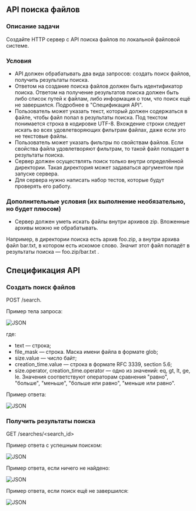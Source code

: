 ## API поиска файлов

### Описание задачи
Создайте HTTP сервер с API поиска файлов по локальной файловой системе.

### Условия
- API должен обрабатывать два вида запросов: создать поиск файлов, получить результаты поиска.
- Ответом на создание поиска файлов должен быть идентификатор поиска. Ответом на получение результатов поиска
должен быть либо список путей к файлам, либо информация о том, что поиск ещё не завершился. Подробнее в
"Спецификация API".
- Пользователь может указать текст, который должен содержаться в файле, чтобы файл попал в результаты поиска.
Под текстом понимается строка в кодировке UTF-8. Вхождение строки следует искать во всех удовлетворяющих
фильтрам файлах, даже если это не текстовые файлы.
- Пользователь может указать фильтры по свойствам файлов. Если свойства файла удовлетворяют фильтрам, то
такой файл попадает в результаты поиска.
- Сервер должен осуществлять поиск только внутри определённой директории. Такая директория может задаваться
аргументом при запуске сервера.
- Для сервера нужно написать набор тестов, которые будут проверять его работу.

### Дополнительные условия (их выполнение необязательно, но будет плюсом)
- Сервер должен уметь искать файлы внутри архивов zip. Вложенные архивы можно не обрабатывать.

Например, в директории поиска есть архив foo.zip, а внутри архива файл bar.txt, в котором есть искомое слово. Значит
этот файл попадёт в результаты поиска — foo.zip/bar.txt .

## Спецификация API

### Создать поиск файлов

POST /search.

Пример тела запроса:

![JSON](https://ucarecdn.com/159cea28-30f0-4277-b86c-ef1c2a922966/)

где:
- text —  строка;
- file_mask —  строка. Маска имени файла в формате glob;
- size.value —  число байт;
- creation_time.value — строка в формате RFC 3339, section 5.6;
- size.operator, creation_time.operator — одно из значений: eq, gt, lt, ge, le. Значения соответствуют операторам сравнения "равно", "больше", "меньше", "больше или равно", "меньше или равно".

Пример ответа:

![JSON](https://ucarecdn.com/3a65b203-0a7f-4edc-979f-c0a0aee04085/)

### Получить результаты поиска

GET /searches/<search_id>

Пример ответа с успешным поиском:

![JSON](https://ucarecdn.com/4c6012bb-7d07-4092-a8eb-1357089687f9/)

Пример ответа, если ничего не найдено:

![JSON](https://ucarecdn.com/2b99a962-fd2e-4423-9433-68446767a4b0/)

Пример ответа, если поиск ещё не завершился:

![JSON](https://ucarecdn.com/7443fad2-f9d3-4727-a98f-55de6237189c/)
